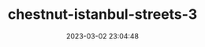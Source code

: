 ---
date: 2023-03-02 23:04:48
imageOriginalPath: photographs/chestnut-istanbul-streets-3-image-68983180
imagePreviewPath: photographs/chestnut-istanbul-streets-3-preview-61450d10
photoCamera: Minolta SR-T Super
photoColor: colored
photoDate: 2017-01
photoFilm: Fujifilm 200
photoLens: ''
photoLocation: Istanbul, Turkiye
photoSource: analog
photoType: city
title: chestnut-istanbul-streets-3
translationKey: null
---